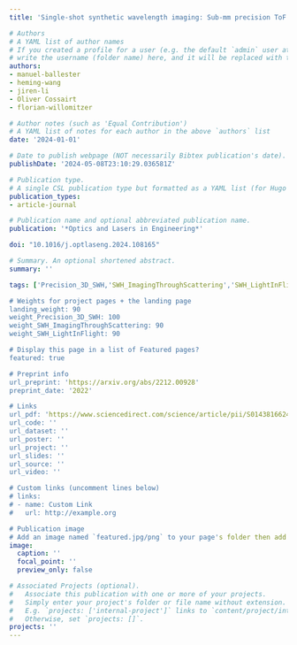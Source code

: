 ```yaml
---
title: 'Single-shot synthetic wavelength imaging: Sub-mm precision ToF sensing with conventional CMOS sensors'

# Authors
# A YAML list of author names
# If you created a profile for a user (e.g. the default `admin` user at `content/authors/admin/`), 
# write the username (folder name) here, and it will be replaced with their full name and linked to their profile.
authors:
- manuel-ballester
- heming-wang
- jiren-li
- Oliver Cossairt
- florian-willomitzer

# Author notes (such as 'Equal Contribution')
# A YAML list of notes for each author in the above `authors` list
date: '2024-01-01'

# Date to publish webpage (NOT necessarily Bibtex publication's date).
publishDate: '2024-05-08T23:10:29.036581Z'

# Publication type.
# A single CSL publication type but formatted as a YAML list (for Hugo requirements).
publication_types:
- article-journal

# Publication name and optional abbreviated publication name.
publication: '*Optics and Lasers in Engineering*'

doi: "10.1016/j.optlaseng.2024.108165"

# Summary. An optional shortened abstract.
summary: ''

tags: ['Precision_3D_SWH,'SWH_ImagingThroughScattering','SWH_LightInFlight']

# Weights for project pages + the landing page
landing_weight: 90
weight_Precision_3D_SWH: 100
weight_SWH_ImagingThroughScattering: 90
weight_SWH_LightInFlight: 90

# Display this page in a list of Featured pages?
featured: true

# Preprint info
url_preprint: 'https://arxiv.org/abs/2212.00928'
preprint_date: '2022'

# Links
url_pdf: 'https://www.sciencedirect.com/science/article/pii/S0143816624001441'
url_code: ''
url_dataset: ''
url_poster: ''
url_project: ''
url_slides: ''
url_source: ''
url_video: ''

# Custom links (uncomment lines below)
# links:
# - name: Custom Link
#   url: http://example.org

# Publication image
# Add an image named `featured.jpg/png` to your page's folder then add a caption below.
image:
  caption: ''
  focal_point: ''
  preview_only: false

# Associated Projects (optional).
#   Associate this publication with one or more of your projects.
#   Simply enter your project's folder or file name without extension.
#   E.g. `projects: ['internal-project']` links to `content/project/internal-project/index.md`.
#   Otherwise, set `projects: []`.
projects: ''
---
```

